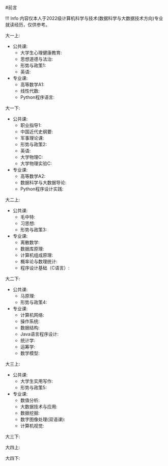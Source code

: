 #前言

!!! Info 
    内容仅本人于2022级计算机科学与技术(数据科学与大数据技术方向)专业就读经历，仅供参考。


大一上: 
  - 公共课: 
      - 大学生心理健康教育: 
      - 思想道德与法治: 
      - 形势与政策1: 
      - 英语: 
  - 专业课:
      - 高等数学A1: 
      - 线性代数: 
      - Python程序语言: 

大一下:
  - 公共课:
      - 职业指导1:
      - 中国近代史纲要:
      - 军事理论课:
      - 形势与政策2:
      - 英语:
      - 大学物理C:
      - 大学物理实验C:
  - 专业课:
      - 高等数学A2:
      - 数据科学与大数据导论:
      - Python程序设计实践:

大二上:
  - 公共课:
      - 毛中特:
      - 习思想:
      - 形势与政策3:
  - 专业课:
      - 离散数学:
      - 数据库原理:
      - 计算机组成原理:
      - 概率论与数理统计:
      - 程序设计基础（C语言）:

大二下:
  - 公共课:
      - 马原理:
      - 形势与政策4:
  - 专业课:
      - 计算机网络:
      - 操作系统:
      - 数据结构:
      - Java语言程序设计:
      - 统计学:
      - 运筹学:
      - 数学模型:

大三上:
  - 公共课:
      - 大学生实用写作:
      - 形势与政策5:
  - 专业课:
      - 数值分析:
      - 大数据技术与应用:
      - 数据挖掘:
      - 数字图像处理(双语课):
      - 计算机视觉:

大三下:

大四上:

大四下:
